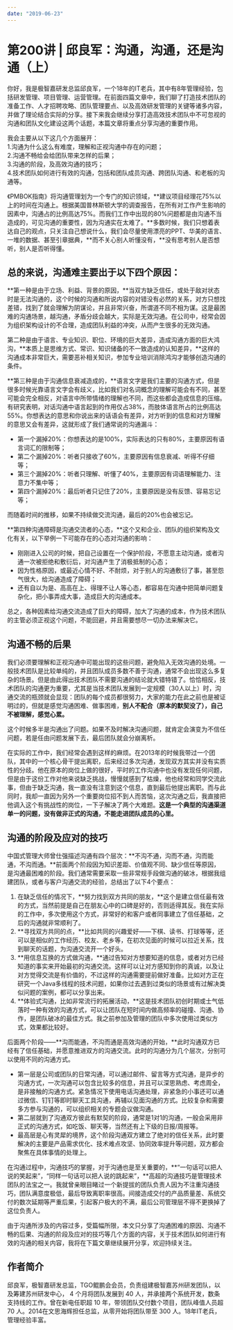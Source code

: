 ```yaml
---
date: "2019-06-23"
---  
```

      
# 第200讲 | 邱良军：沟通，沟通，还是沟通（上）
你好，我是极智嘉研发总监邱良军，一个18年的IT老兵，其中有8年管理经验，包括研发管理、项目管理、运营管理。在前面四篇文章中，我们聊了打造技术团队的准备工作、人才招聘攻略、团队管理要点、以及高效研发管理的关键等诸多内容，并做了理论结合实际的分享。接下来我会继续分享打造高效技术团队中不可忽视的沟通和团队文化建设这两个话题，本篇文章将重点分享沟通的重要作用。

我会主要从以下这几个方面展开：  
1.沟通为什么这么有难度，理解和正视沟通中存在的问题；  
2.沟通不畅给会给团队带来怎样的后果；  
3.沟通的阶段，及高效沟通的技巧；  
4.技术团队如何进行有效的沟通，包括和团队成员沟通、跨团队沟通、和老板的沟通等。

《PMBOK指南》将沟通管理划为一个专门的知识领域，**建议项目经理花75\%以上的时间在沟通上。根据美国普林斯顿大学的调查报告，在所有对工作产生影响的因素中，沟通占的比例高达75\%。而我们工作中出现的80\%问题都是由沟通不当造成的，可见沟通的重要性，因为沟通实在太难了。**多数时候，我们只想着表达自己的观点，只关注自己想说什么，我们会尽量使用漂亮的PPT、华美的语言、一堆的数据、甚至引章据典，**而不关心别人听懂没有，**没有思考别人是否想听，别人是否听得懂。

<!-- [[[read_end]]] -->

## 总的来说，沟通难主要出于以下四个原因：

**第一种是由于立场、利益、背景的原因，**当双方缺乏信任，或处于敌对状态时是无法沟通的，这个时候的沟通和所说内容的对错没有必然的关系，对方只想找差错，找到了就会理解为阴谋论，并且非常兴奋，所谓道不同不相为谋。这是最困难的沟通场景，越沟通，矛盾分歧会越大，实际是无效沟通。在公司中，经常会因为组织架构设计的不合理，造成团队利益的冲突，从而产生很多的无效沟通。

第二种是由于语言、专业知识、职位、环境的巨大差异，造成沟通方面的巨大鸿沟，**本质上是思维方式、常识、知识储备的不一致造成的认知差异，**这样的沟通成本非常巨大，需要恶补相关知识，参加专业培训消除鸿沟才能够创造沟通的条件。

**第三种是由于沟通信息衰减造成的，**语言文字是我们主要的沟通方式，但是很多时候光靠语言文字会有歧义，比如我们对名词概念的理解可能会有不同，甚至可能会完全相反，对语言中所带情绪的理解也不同，而这些都会造成信息的压缩。有研究表明，对话沟通中语言起到的作用仅占38\%，而肢体语言所占的比例高达55\%。你想表达的意思和你说出来的话语会有差异，对方听到的信息和对方理解的意思又会有差异，这就形成了我们通常说的沟通漏斗：

* 第一个漏掉20\%：你想表达的是100\%，实际表达的只有80\%，主要原因有语言词汇的限制等；
* 第二个漏掉20\%：听者只接收了60\%，主要原因有信息衰减、听得不仔细等；
* 第三个漏掉20\%：听者只理解、听懂了40\%，主要原因有词语理解能力、注意力不集中等；
* 第四个漏掉20\%：最后听者只记住了20\%，主要原因是没有反馈、容易忘记等；

而随着时间的推移，如果不持续做交流沟通，最后的20\%也会被忘记。

**第四种沟通障碍是沟通交流者的心态，**这个又和企业、团队的组织架构及文化有关，以下举例一下可能存在的心态对沟通的影响：

* 刚刚进入公司的时候，把自己设置在一个保护阶段，不愿意主动沟通，或者沟通一次被拒绝和敷衍后，对沟通产生了消极抵制的心态；
* 因为性格原因，或最近心情不好、不耐烦，对于别人的沟通敷衍了事，甚至怨气很大，给沟通造成了障碍；
* 还有自以为是、高高在上、得理不让人等心态，都容易在沟通中把简单问题复杂化，把小事弄成大事，造成巨大的沟通成本。

总之，各种因素给沟通交流造成了巨大的障碍，加大了沟通的成本，作为技术团队的主管必须正视这个问题，不能回避，并且需要想尽一切办法来解决它。

## 沟通不畅的后果

我们必须要理解和正视沟通中可能出现的这些问题，避免陷入无效沟通的处境。一般技术团队是比较单纯的，并且团队成员多数不善于沟通，通常不会出现这么多复杂的场景。但是由此得出技术团队不需要沟通的结论就大错特错了。恰恰相反，技术团队的沟通更为重要，尤其是当技术团队发展到一定规模（30人以上）时，沟通交流的瓶颈就会显现：团队的每个成员都很努力，大家的能力在此之前也是被证明过的，但就是感觉沟通困难、做事困难，**别人不配合（原本的默契没了），自己不被理解，感觉心累。**

这个时候多半是沟通出了问题。如果不及时解决沟通问题，就肯定会演变为不信任问题，若是任由问题发展下去，最后团队就会分崩离析。

在实际的工作中，我们经常会遇到这样的麻烦。在2013年的时候我带过一个团队，其中的一个核心骨干提出离职，后来经过多次沟通，发现双方其实并没有实质性的分歧。他在原本的岗位上做的很好，平时的工作沟通中也没有发现任何问题，但是由于这份工作对他来说缺乏挑战，慢慢就感到了枯燥，他也经常和同学交流此事，但由于缺乏沟通，我一直没有注意到这个信息，直到最后他提出离职。而与此同时，我却一直因为另外一个重要岗位招不到人而苦恼，这次沟通之后，我直接把他调入这个有挑战性的岗位，一下子解决了两个大难题。**这是一个典型的沟通渠道单一的问题，没有做非正式的沟通，不能走进团队成员的心里。**

## 沟通的阶段及应对的技巧

中国式管理大师曾仕强描述沟通有四个层次：**不沟不通，沟而不通，沟而能通，不沟而通。**前面两个阶段因为知识差距、价值观不同、缺少信任等原因，是沟通最困难的阶段。我们通常需要采取一些非常规手段做沟通的破冰，根据我组建团队，或者与客户沟通交流的经验，总结出了以下4个要点：

1.  在缺乏信任的情况下，**努力找到双方共同的朋友，**这个是建立信任最有效的方式，当然前提是自己在朋友心中的口碑是好的，否则适得其反。我在实际的工作中，多次使用这个方式，非常好的和客户或者同事建立了信任基础，之后的沟通就非常顺利了。
2.  **寻找双方共同的点，**比如共同的兴趣爱好——下棋、读书、打球等等，还可以是相似的工作经历、校友、老乡等，在初次见面的时候可以拉近关系，找到聊天的话题，为沟通交流开一个好头。
3.  **用信息互换的方式做沟通，**通过告知对方想要知道的信息，或者对方已经知道的事实来开始最初的沟通交流。这样可以让对方感知到你的真诚，以及让对方觉得交流是有价值的，不过这样的沟通需要提前做好准备。比如对方正在研究一个Java多线程的技术问题，如果你过去遇到过类似的场景或有过解决类似问题的案例，都可以分享出来。
4.  **体验式沟通，比如非常流行的拓展活动，**这是技术团队初创时期或士气低落时一种有效的沟通方式，可以让团队在短时间内做高频率的碰撞、沟通、协作，是团队破冰的最佳方式。我之前参加及管理的团队中多次使用过类似方式，效果都比较好。

后面两个阶段——**沟而能通，不沟而通是高效沟通的开始，**此时沟通双方已经有了信任基础，并愿意推进双方的沟通交流。此时的沟通分为几个层次，分别可以使用不同的沟通方式。

* 第一层是公司或团队的日常沟通，可以通过邮件、留言等方式沟通，是异步的沟通方式，一次沟通可以包含比较多的信息，并且可以深思熟虑、考虑周全，是非接触的沟通方式。紧急情况下使用电话沟通处理，非紧急的小事还可以通过微信、钉钉等即时聊天工具沟通，再辅以见面沟通的方式。比较复杂和需要多方参与沟通的，可以组织相关的专题会议做沟通。
* 第二层就到了沟通双方彼此有默契的阶段，通常是1对1的沟通，一般会采用非正式的沟通方式，如吃饭、聊天等，当然还有上下级的日报/周报等。
* 最高层是心有灵犀的境界，这个阶段沟通双方建立了绝对的信任关系，此时要解决的主要是产品需求优化、技术难点攻坚、协同效率提升等问题，双方都会聚焦在具体事情的处理上。

在沟通过程中，沟通技巧的掌握，对于沟通也是至关重要的，**“一句话可以把人说的笑起来”，“同样一句话可以把人说的跳起来”，**高超的沟通技巧是管理技术团队的法宝之一。我就曾亲眼目睹过一个新提拔的团队负责人因为不注重沟通技巧，团队满意度极低，最后导致离职率很高。间接造成交付的产品质量差、系统交付的数次延期等严重后果，引起客户极大的不满，最后公司管理层不得不更换掉了这位负责人。

由于沟通所涉及的内容过多，受篇幅所限，本文只分享了沟通困难的原因、沟通不畅的后果、沟通的阶段及应对的技巧等几个方面的内容，关于技术团队如何进行有效的沟通的相关内容，我将在下篇文章继续展开分享，欢迎持续关注。

## 作者简介

邱良军，极智嘉研发总监，TGO鲲鹏会会员，负责组建极智嘉苏州研发团队，以及筹建苏州研发中心， 4 个月将团队发展到 40 人，并承接两个系统开发，数条支持线的工作。曾在新电任职超 10 年，带领团队交付数个项目，团队峰值人员超 70 人。2014在文思海辉担任总监，从零开始将团队带至 300 人。18年IT老兵，管理经验丰富。